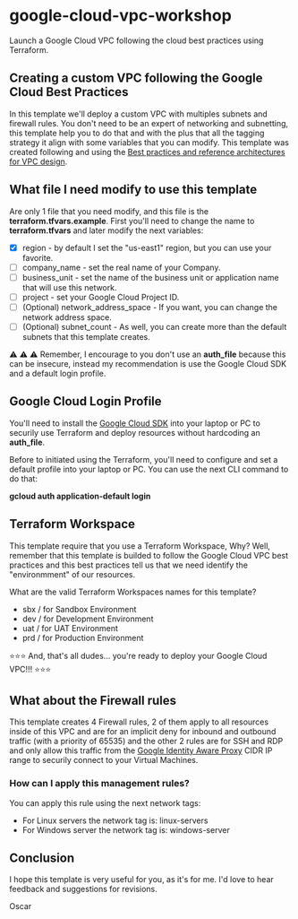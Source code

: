 # google-cloud-vpc-workshop
Launch a Google Cloud VPC following the cloud best practices using Terraform.


## Creating a custom VPC following the Google Cloud Best Practices
In this template we'll deploy a custom VPC with multiples subnets and firewall rules. You don't need to be an expert of networking and subnetting, this template help you to do that and with the plus that all the tagging strategy it align with some variables that you can modify. This template was created following and using the [Best practices and reference architectures for VPC design](https://cloud.google.com/architecture/best-practices-vpc-design).


## What file I need modify to use this template
Are only 1 file that you need modify, and this file is the **terraform.tfvars.example**. First you'll need to change the name to **terraform.tfvars** and later modify the next variables:

- [X] region - by default I set the "us-east1" region, but you can use your favorite.
- [ ] company_name - set the real name of your Company.
- [ ] business_unit - set the name of the business unit or application name that will use this network.
- [ ] project - set your Google Cloud Project ID.
- [ ] \(Optional) network_address_space - If you want, you can change the network address space.
- [ ] \(Optional) subnet_count - As well, you can create more than the default subnets that this template creates.

:warning: :warning: :warning: Remember, I encourage to you don't use an **auth_file** because this can be insecure, instead my recommendation is use the Google Cloud SDK and a default login profile.


## Google Cloud Login Profile
You'll need to install the [Google Cloud SDK](https://cloud.google.com/sdk/docs/install) into your laptop or PC to securily use Terraform and deploy resources without hardcoding an **auth_file**.

Before to initiated using the Terraform, you'll need to configure and set a default profile into your laptop or PC. You can use the next CLI command to do that:

**gcloud auth application-default login**


## Terraform Workspace
This template require that you use a Terraform Workspace, Why? Well, remember that this template is builded to follow the Google Cloud VPC best practices and this best practices tell us that we need identify the "environmment" of our resources.

What are the valid Terraform Workspaces names for this template?

- sbx / for Sandbox Environment
- dev / for Development Environment
- uat / for UAT Environment
- prd / for Production Environment

⭐⭐⭐ And, that's all dudes... you're ready to deploy your Google Cloud VPC!!! ⭐⭐⭐


## What about the Firewall rules
This template creates 4 Firewall rules, 2 of them apply to all resources inside of this VPC and are for an implicit deny for inbound and outbound traffic (with a priority of 65535) and the other 2 rules are for SSH and RDP and only allow this traffic from the [Google Identity Aware Proxy](https://github.com/GoogleCloudPlatform/iap-desktop) CIDR IP range to securily connect to your Virtual Machines.

### How can I apply this management rules?
You can apply this rule using the next network tags:

- For Linux servers the network tag is: linux-servers
- For Windows server the network tag is: windows-server


## Conclusion
I hope this template is very useful for you, as it's for me. I'd love to hear feedback and suggestions for revisions.

Oscar
